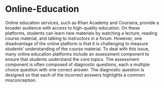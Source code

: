 # Online-Education

Online education services, such as Khan Academy and Coursera, provide a broader audience with
access to high-quality education. On these platforms, students can learn new materials by watching
a lecture, reading course material, and talking to instructors in a forum. However, one disadvantage
of the online platform is that it is challenging to measure students’ understanding of the course
material. To deal with this issue, many online education platforms include an assessment component
to ensure that students understand the core topics. The assessment component is often composed
of diagnostic questions, each a multiple choice question with one correct answer. The diagnostic
question is designed so that each of the incorrect answers highlights a common misconception.
